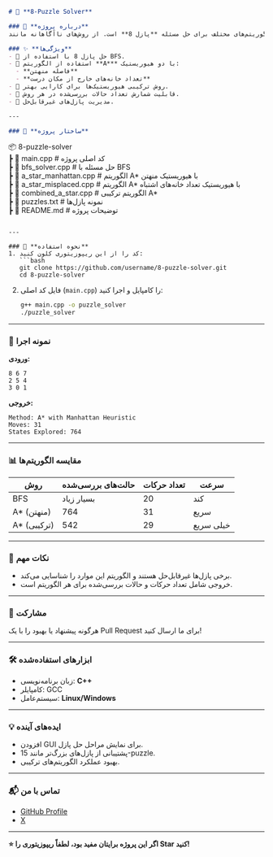 
```markdown
# 🧩 **8-Puzzle Solver**  

### 🚀 **درباره پروژه**  
این پروژه مجموعه‌ای از الگوریتم‌های مختلف برای حل مسئله **پازل 8** است. از روش‌های ناآگاهانه مانند BFS گرفته تا الگوریتم‌های پیشرفته‌تر مانند **A*** با هیوریستیک‌های متنوع استفاده شده است.  

### ✨ **ویژگی‌ها**  
- 🌟 حل پازل 8 با استفاده از BFS.  
- 🌟 استفاده از الگوریتم **A*** با دو هیوریستیک:  
  - **فاصله منهتن**  
  - **تعداد خانه‌های خارج از مکان درست**  
- 🌟 روش ترکیبی هیوریستیک‌ها برای کارایی بهتر.  
- 🌟 قابلیت شمارش تعداد حالات بررسی‌شده در هر روش.  
- 🌟 مدیریت پازل‌های غیرقابل‌حل.  

---

### 📂 **ساختار پروژه**  
```
📦 8-puzzle-solver  
┣ 📜 main.cpp           # کد اصلی پروژه  
┣ 📜 bfs_solver.cpp     # حل مسئله با BFS  
┣ 📜 a_star_manhattan.cpp  # الگوریتم A* با هیوریستیک منهتن  
┣ 📜 a_star_misplaced.cpp  # الگوریتم A* با هیوریستیک تعداد خانه‌های اشتباه  
┣ 📜 combined_a_star.cpp   # الگوریتم ترکیبی A*  
┣ 📜 puzzles.txt         # نمونه پازل‌ها  
┣ 📜 README.md           # توضیحات پروژه  
```

---

### 📖 **نحوه استفاده**  
1. کد را از این ریپوزیتوری کلون کنید:  
   ```bash
   git clone https://github.com/username/8-puzzle-solver.git
   cd 8-puzzle-solver
   ```
2. فایل کد اصلی (`main.cpp`) را کامپایل و اجرا کنید:  
   ```bash
   g++ main.cpp -o puzzle_solver
   ./puzzle_solver
   ```

---

### 🧪 **نمونه اجرا**  
**ورودی:**  
```
8 6 7  
2 5 4  
3 0 1  
```  

**خروجی:**  
```
Method: A* with Manhattan Heuristic  
Moves: 31  
States Explored: 764  
```

---

### 📊 **مقایسه الگوریتم‌ها**  
| **روش**              | **حالت‌های بررسی‌شده** | **تعداد حرکات** | **سرعت**   |  
|-----------------------|------------------------|------------------|------------|  
| BFS                  | بسیار زیاد            | 20               | کند        |  
| A* (منهتن)          | 764                    | 31               | سریع       |  
| A* (ترکیبی)          | 542                    | 29               | خیلی سریع  |  

---

### 📌 **نکات مهم**  
- برخی پازل‌ها غیرقابل‌حل هستند و الگوریتم این موارد را شناسایی می‌کند.  
- خروجی شامل تعداد حرکات و حالات بررسی‌شده برای هر الگوریتم است.  

---

### 🤝 **مشارکت**  
هرگونه پیشنهاد یا بهبود را با یک Pull Request برای ما ارسال کنید!  

---

### 🛠️ **ابزارهای استفاده‌شده**  
- زبان برنامه‌نویسی: **C++**  
- کامپایلر: GCC  
- سیستم‌عامل: **Linux/Windows**  

---

### 💡 **ایده‌های آینده**  
- افزودن GUI برای نمایش مراحل حل پازل.  
- پشتیبانی از پازل‌های بزرگ‌تر مانند 15-puzzle.  
- بهبود عملکرد الگوریتم‌های ترکیبی.  

---

### 📬 **تماس با من**  
- [GitHub Profile](https://github.com/Shayanpouryazdan)  
- [X](https://x.com/SHAYANDVLPR)  

---

**⭐ اگر این پروژه برایتان مفید بود، لطفاً ریپوزیتوری را Star کنید!**
